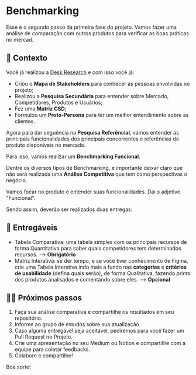 # Benchmarking

Esse é o segundo passo da primeira fase do projeto. Vamos fazer uma análise de comparação com outros produtos para verificar as boas práticas no mercad.

## 📙 Contexto

Você já realizou a [Desk Research](desk-research.md) e com isso você já:
* Criou o **Mapa de Stakeholders** para conhecer as pessoas envolvidas no projeto;
* Realizou a **Pesquisa Secundária** para entender sobre Mercado, Competidores, Produtos e Usuários;
* Fez uma **Matriz CSD**;
* Formulou um **Proto-Persona** para ter um melhor entendimento sobre as clientes.

Agora para dar seguência na **Pesquisa Referêncial**, vamos entender as principais funcionalidades dos principais concorrentes e referências de produto disponíveis no mercado.

Para isso, vamos realizar um **Benchmarking Funcional**.

Dentre os diversos tipos de Benchmarking, é importante deixar claro que não será realizada uma **Análise Competitiva** que tem como perspectivas o negócio.

Vamos focar no produto e entender suas funcionalidades. Daí o adjetivo "Funcional".

Sendo assim, deverão ser realizados duas entregas:

## 🎁 Entregáveis

* Tabela Comparativa: uma tabela simples com os principais recursos de forma Quantitativa para saber quais competidores tem determinados recursos. --> **Obrigatório**
* Matriz Interativa: se der tempo, e se você tiver conhecimento de Figma, crie uma Tabela Interativa indo mais a fundo nas **categorias** e **critérios de usabilidade** (defina quais serão), de forma Qualitativa, fazendo *prints* dos produtos analisados e comentando sobre eles. --> **Opcional**

## 🤸‍♀️ Próximos passos

1. Faça sua análise comparativa e compartilhe os resultados em seu repositório.
2. Informe ao grupo de estudos sobre sua atualização.
3. Caso alguma entregável seja aceitável, pediremos para você fazer um Pull Request no Projeto.
4. Crie uma apresentação no seu Medium ou Notion e compartilhe com a equipe para coletar feedbacks.
5. Colabore e compartilhe!

Boa sorte!

